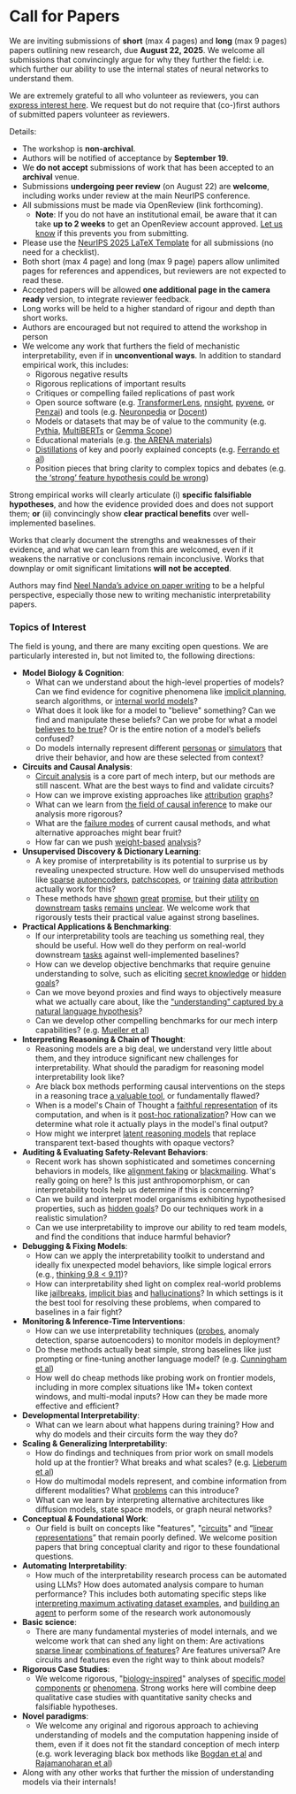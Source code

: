 # Call for Papers
We are inviting submissions of **short** (max 4 pages) and **long** (max 9 pages) papers outlining new research, due **August 22, 2025**. We welcome all submissions that convincingly argue for why they further the field: i.e. which further our ability to use the internal states of neural networks to understand them. 

We are extremely grateful to all who volunteer as reviewers, you can [express interest here](https://www.google.com/url?q=https://docs.google.com/forms/d/e/1FAIpQLSdiw1SJllzoTz_nqzDTzTOGb9DV3W_truQyh-WvYj_QGIi7Mg/viewform?usp%3Ddialog&sa=D&source=editors&ust=1754147215306069&usg=AOvVaw0eKHVDBd7lTS5JKrH66y1-). We request but do not require that (co-)first authors of submitted papers volunteer as reviewers. 

Details: 
* The workshop is **non-archival**.
* Authors will be notified of acceptance by **September 19**.
* We **do not accept** submissions of work that has been accepted to an **archival** venue.
* Submissions **undergoing peer review** (on August 22) are **welcome**, including works under review at the main NeurIPS conference.
* All submissions must be made via OpenReview (link forthcoming).
  * **Note**: If you do not have an institutional email, be aware that it can take **up to 2 weeks** to get an OpenReview account approved. [Let us know](mailto:neurips2025@mechinterpworkshop.com) if this prevents you from submitting.
* Please use the [NeurIPS 2025 LaTeX Template](https://www.google.com/url?q=https://media.neurips.cc/Conferences/NeurIPS2025/Styles.zip&sa=D&source=editors&ust=1754147215309753&usg=AOvVaw1KYRYBkqo4sLQYsZsYSDb3) for all submissions (no need for a checklist).
* Both short (max 4 page) and long (max 9 page) papers allow unlimited pages for references and appendices, but reviewers are not expected to read these.
* Accepted papers will be allowed **one additional page in the camera ready** version, to integrate reviewer feedback.
* Long works will be held to a higher standard of rigour and depth than short works.
* Authors are encouraged but not required to attend the workshop in person
* We welcome any work that furthers the field of mechanistic interpretability, even if in **unconventional ways**. In addition to standard empirical work, this includes:
  * Rigorous negative results
  * Rigorous replications of important results
  * Critiques or compelling failed replications of past work
  * Open source software (e.g. [TransformerLens](https://www.google.com/url?q=https://github.com/neelnanda-io/TransformerLens&sa=D&source=editors&ust=1754147215312517&usg=AOvVaw0_loFYzqP12b1Vt0FVsMv-), [nnsight](https://www.google.com/url?q=https://github.com/ndif-team/nnsight&sa=D&source=editors&ust=1754147215312767&usg=AOvVaw3VDLVtt-NlvxRC2894kWMp), [pyvene](https://www.google.com/url?q=https://github.com/stanfordnlp/pyvene/tree/main/pyvene/models/mlp&sa=D&source=editors&ust=1754147215312968&usg=AOvVaw1oyppwzSuok0TBNlsA8_ac), or [Penzai](https://www.google.com/url?q=https://github.com/google-deepmind/penzai&sa=D&source=editors&ust=1754147215313171&usg=AOvVaw1p03ubXNYk0n30z7ONwiwf)) and tools (e.g. [Neuronpedia](https://www.google.com/url?q=http://neuronpedia.org&sa=D&source=editors&ust=1754147215313391&usg=AOvVaw2k6tdjWG9W4g4zxCUYmd0q) or [Docent](https://www.google.com/url?q=https://transluce.org/introducing-docent&sa=D&source=editors&ust=1754147215313615&usg=AOvVaw1ARUym8VvL8jADgooXUE23))
  * Models or datasets that may be of value to the community (e.g. [Pythia](https://www.google.com/url?q=https://arxiv.org/abs/2304.01373&sa=D&source=editors&ust=1754147215313995&usg=AOvVaw0L81HDy-9nqz3YQDWoahR1), [MultiBERTs](https://www.google.com/url?q=https://arxiv.org/abs/2106.16163&sa=D&source=editors&ust=1754147215314157&usg=AOvVaw2In8wCM9kaCkbEhhUVxPJY) or [Gemma Scope](https://www.google.com/url?q=https://arxiv.org/abs/2408.05147&sa=D&source=editors&ust=1754147215314279&usg=AOvVaw0JiMM4klwL0WJ1-2E_LJqs))
  * Educational materials (e.g. [the ARENA materials](https://www.google.com/url?q=https://arena3-chapter1-transformer-interp.streamlit.app/&sa=D&source=editors&ust=1754147215314607&usg=AOvVaw27Og1uvqgGWtmORvc2ZRaS))
  * [Distillations](https://www.google.com/url?q=https://distill.pub/2017/research-debt/&sa=D&source=editors&ust=1754147215314839&usg=AOvVaw2GJtgNmMZetyPQyntBsgYw) of key and poorly explained concepts (e.g. [Ferrando et al](https://www.google.com/url?q=https://arxiv.org/abs/2405.00208&sa=D&source=editors&ust=1754147215315094&usg=AOvVaw3YX-r-dRHXL4A0fvV2NR61))
  * Position pieces that bring clarity to complex topics and debates (e.g. [the ‘strong’ feature hypothesis could be wrong](https://www.google.com/url?q=https://www.alignmentforum.org/posts/tojtPCCRpKLSHBdpn/the-strong-feature-hypothesis-could-be-wrong&sa=D&source=editors&ust=1754147215315545&usg=AOvVaw1hb791S1OpLOa-Zv8H_SS2))

Strong empirical works will clearly articulate (i) **specific falsifiable hypotheses**, and how the evidence provided does and does not support them; **or** (ii) convincingly show **clear practical benefits** over well-implemented baselines. 

Works that clearly document the strengths and weaknesses of their evidence, and what we can learn from this are welcomed, even if it weakens the narrative or conclusions remain inconclusive. Works that downplay or omit significant limitations **will not be accepted**. 

Authors may find [Neel Nanda’s advice on paper writing](https://www.google.com/url?q=https://www.alignmentforum.org/posts/eJGptPbbFPZGLpjsp/highly-opinionated-advice-on-how-to-write-ml-papers&sa=D&source=editors&ust=1754147215317557&usg=AOvVaw2Y9Fy2aj7hwF4lak3vEUDf) to be a helpful perspective, especially those new to writing mechanistic interpretability papers. 
### Topics of Interest
The field is young, and there are many exciting open questions. We are particularly interested in, but not limited to, the following directions: 
* **Model Biology & Cognition**:
  * What can we understand about the high-level properties of models? Can we find evidence for cognitive phenomena like [implicit planning](https://www.google.com/url?q=https://transformer-circuits.pub/2025/attribution-graphs/biology.html%23dives-poems&sa=D&source=editors&ust=1754147215318898&usg=AOvVaw2oHTmB1PZP_SCLuNS_s5tv), search algorithms, or [internal world models](https://www.google.com/url?q=https://arxiv.org/abs/2210.13382&sa=D&source=editors&ust=1754147215319195&usg=AOvVaw2MdffEn_aZJW2GIh-w-P28)?
  * What does it look like for a model to "believe" something? Can we find and manipulate these beliefs? Can we probe for what a model [believes to be true](https://www.google.com/url?q=https://arxiv.org/abs/2310.06824&sa=D&source=editors&ust=1754147215319751&usg=AOvVaw2BjlWTlK95K5_2tP6MSmS6)? Or is the entire notion of a model’s beliefs confused?
  * Do models internally represent different [personas](https://www.google.com/url?q=https://arxiv.org/abs/2406.12094&sa=D&source=editors&ust=1754147215320149&usg=AOvVaw1amb8oeXG39LfUGavHxRaC) or [simulators](https://www.google.com/url?q=https://www.nature.com/articles/s41586-023-06647-8&sa=D&source=editors&ust=1754147215320324&usg=AOvVaw3Y2YfvtTJZxotn9qqHj69o) that drive their behavior, and how are these selected from context?
* **Circuits and Causal Analysis**:
  * [Circuit analysis](https://www.google.com/url?q=https://distill.pub/2020/circuits/zoom-in/&sa=D&source=editors&ust=1754147215320781&usg=AOvVaw2bLcxzdgMJJs8xLbbLetM_) is a core part of mech interp, but our methods are still nascent. What are the best ways to find and validate circuits?
  * How can we improve existing approaches like [attribution](https://www.google.com/url?q=https://arxiv.org/abs/2406.11944&sa=D&source=editors&ust=1754147215321429&usg=AOvVaw2LMF5s3gNgPQJhBuVem-kj) [graphs](https://www.google.com/url?q=https://transformer-circuits.pub/2025/attribution-graphs/methods.html&sa=D&source=editors&ust=1754147215321632&usg=AOvVaw0EE8WNbbmfFpxhvRpuqkNx)?
  * What can we learn from [the field of causal inference](https://www.google.com/url?q=https://arxiv.org/abs/2407.04690&sa=D&source=editors&ust=1754147215321991&usg=AOvVaw0MboVtnWT_VRGDKbj6ulhg) to make our analysis more rigorous?
  * What are the [failure modes](https://www.google.com/url?q=https://arxiv.org/abs/2307.15771&sa=D&source=editors&ust=1754147215322367&usg=AOvVaw2jkI7YSJ2UhCKFKUEJcPXR) of current causal methods, and what alternative approaches might bear fruit?
  * How far can we push [weight-based](https://www.google.com/url?q=https://arxiv.org/abs/2301.05217&sa=D&source=editors&ust=1754147215322869&usg=AOvVaw2t9jj_S57aqRDDJ4ftveIj) [analysis](https://www.google.com/url?q=https://arxiv.org/abs/2410.08417&sa=D&source=editors&ust=1754147215323010&usg=AOvVaw101hRSL1dmXZ7d_UujlxQT)?
* **Unsupervised Discovery & Dictionary Learning**:
  * A key promise of interpretability is its potential to surprise us by revealing unexpected structure. How well do unsupervised methods like [sparse](https://www.google.com/url?q=https://arxiv.org/abs/2103.15949&sa=D&source=editors&ust=1754147215323690&usg=AOvVaw21glIvxAoC_rO4U_143XjR) [autoencoders](https://www.google.com/url?q=https://transformer-circuits.pub/2023/monosemantic-features&sa=D&source=editors&ust=1754147215323877&usg=AOvVaw08YdFgA791zg-85pFdeml5), [patch](https://www.google.com/url?q=https://arxiv.org/abs/2401.06102&sa=D&source=editors&ust=1754147215324036&usg=AOvVaw2RxEie-iYgdDxCSe2Xzt6d)[scopes](https://www.google.com/url?q=https://arxiv.org/abs/2403.10949v2&sa=D&source=editors&ust=1754147215324141&usg=AOvVaw1r-AoEquHiuPGl_QoYl0Nd), or [training](https://www.google.com/url?q=https://proceedings.mlr.press/v70/koh17a?ref%3Dhttps://githubhelp.com&sa=D&source=editors&ust=1754147215324318&usg=AOvVaw1GULvR4iXH6btVUfkCtaQj) [data](https://www.google.com/url?q=https://arxiv.org/abs/2308.03296&sa=D&source=editors&ust=1754147215324432&usg=AOvVaw3BndfSVsFZdGp4imrLHo65) [attribution](https://www.google.com/url?q=https://arxiv.org/abs/2205.11482&sa=D&source=editors&ust=1754147215324543&usg=AOvVaw00BJz_KXbo5wS6SHCvOii3) actually work for this?
  * These methods have [shown](https://www.google.com/url?q=https://transformer-circuits.pub/2024/scaling-monosemanticity/index.html&sa=D&source=editors&ust=1754147215324835&usg=AOvVaw1QQlpNHSY_mgmuIOfu5HsT) [great](https://www.google.com/url?q=https://transformer-circuits.pub/2025/attribution-graphs/biology.html&sa=D&source=editors&ust=1754147215324984&usg=AOvVaw0qk77tG3W00gWjE64KMsjP) [promise](https://www.google.com/url?q=https://arxiv.org/abs/2503.10965&sa=D&source=editors&ust=1754147215325112&usg=AOvVaw20GdsWQAuCH1BJJP3p5XK1), but their [utility](https://www.google.com/url?q=https://arxiv.org/abs/2502.16681&sa=D&source=editors&ust=1754147215325235&usg=AOvVaw2QPqPm7OFS-S65hEbdWcU1) [on](https://www.google.com/url?q=https://www.tilderesearch.com/blog/sieve&sa=D&source=editors&ust=1754147215325337&usg=AOvVaw3Le8AES4gpEn2C3VEeFuRZ) [downstream](https://www.google.com/url?q=https://arxiv.org/abs/2501.17148&sa=D&source=editors&ust=1754147215325454&usg=AOvVaw2QbsoY8hP1PkRIJ3_-Glkk) [tasks](https://www.google.com/url?q=https://transformer-circuits.pub/2024/features-as-classifiers/index.html&sa=D&source=editors&ust=1754147215325597&usg=AOvVaw2unQodGvzNmjHlaZ1bZJXB) [remains](https://www.google.com/url?q=https://arxiv.org/abs/2502.04382&sa=D&source=editors&ust=1754147215325724&usg=AOvVaw1nmrwfcB0FWlEcv3UxIKVv) [unclear](https://www.google.com/url?q=https://www.alignmentforum.org/posts/4uXCAJNuPKtKBsi28/negative-results-for-saes-on-downstream-tasks&sa=D&source=editors&ust=1754147215325887&usg=AOvVaw312CD3tE3BcJmralskT8fV). We welcome work that rigorously tests their practical value against strong baselines.
* **Practical Applications & Benchmarking**:
  * If our interpretability tools are teaching us something real, they should be useful. How well do they perform on real-world downstream [tasks](https://www.google.com/url?q=https://www.lesswrong.com/posts/wGRnzCFcowRCrpX4Y/downstream-applications-as-validation-of-interpretability&sa=D&source=editors&ust=1754147215327086&usg=AOvVaw0NNv8Rfiyyxe3CvWCmPvX4) against well-implemented baselines?
  * How can we develop objective benchmarks that require genuine understanding to solve, such as eliciting [secret knowledge](https://www.google.com/url?q=https://arxiv.org/abs/2505.14352&sa=D&source=editors&ust=1754147215327610&usg=AOvVaw2MfIlRt2fNudthDKZNZL5q) or [hidden goals](https://www.google.com/url?q=https://arxiv.org/abs/2503.10965&sa=D&source=editors&ust=1754147215327791&usg=AOvVaw3vMQlE_tcHtF1tdIdsU--N)?
  * Can we move beyond proxies and find ways to objectively measure what we actually care about, like the ["understanding" captured by a natural language hypothesis](https://www.google.com/url?q=https://arxiv.org/abs/2502.04382&sa=D&source=editors&ust=1754147215328387&usg=AOvVaw1OOW6T6-Wq_ChUd5rwTdMQ)?
  * Can we develop other compelling benchmarks for our mech interp capabilities? (e.g. [Mueller et al](https://www.google.com/url?q=https://arxiv.org/abs/2504.13151&sa=D&source=editors&ust=1754147215328874&usg=AOvVaw3UK-hMvgZ_nd5Qf6Pdl_H4))
* **Interpreting Reasoning & Chain of Thought**:
  * Reasoning models are a big deal, we understand very little about them, and they introduce significant new challenges for interpretability. What should the paradigm for reasoning model interpretability look like?
  * Are black box methods performing causal interventions on the steps in a reasoning trace [a valuable tool](https://www.google.com/url?q=https://arxiv.org/abs/2506.19143&sa=D&source=editors&ust=1754147215329983&usg=AOvVaw2hyJnZcm394KxaZth_agTf), or fundamentally flawed?
  * When is a model's Chain of Thought a [faithful representation](https://www.google.com/url?q=https://arxiv.org/abs/2305.04388&sa=D&source=editors&ust=1754147215330557&usg=AOvVaw3SDxwh0Vx7zDbIZi-bkwQ_) of its computation, and when is it [post-hoc rationalization](https://www.google.com/url?q=https://arxiv.org/abs/2503.08679&sa=D&source=editors&ust=1754147215330843&usg=AOvVaw3jdwzZZ9x8CjEgGknPnP-S)? How can we determine what role it actually plays in the model's final output?
  * How might we interpret [latent reasoning models](https://www.google.com/url?q=https://arxiv.org/abs/2412.06769&sa=D&source=editors&ust=1754147215331610&usg=AOvVaw0nyr2w6t8U1WdHvIgRN8ov) that replace transparent text-based thoughts with opaque vectors?
* **Auditing & Evaluating Safety-Relevant Behaviors**:
  * Recent work has shown sophisticated and sometimes concerning behaviors in models, like [alignment faking](https://www.google.com/url?q=https://arxiv.org/abs/2412.14093&sa=D&source=editors&ust=1754147215332731&usg=AOvVaw3GOm6Fd9jycLum6VE-9xN2) or [blackmailing](https://www.google.com/url?q=https://www.anthropic.com/research/agentic-misalignment&sa=D&source=editors&ust=1754147215333066&usg=AOvVaw29BNR0bEFDjWphrOuGYls5). What's really going on here? Is this just anthropomorphism, or can interpretability tools help us determine if this is concerning?
  * Can we build and interpret model organisms exhibiting hypothesised properties, such as [hidden goals](https://www.google.com/url?q=https://arxiv.org/abs/2503.10965&sa=D&source=editors&ust=1754147215333742&usg=AOvVaw3l-vllJm3GNLl4_Toh427Q)? Do our techniques work in a realistic simulation?
  * Can we use interpretability to improve our ability to red team models, and find the conditions that induce harmful behavior?
* **Debugging & Fixing Models**:
  * How can we apply the interpretability toolkit to understand and ideally fix unexpected model behaviors, like simple logical errors (e.g., [thinking 9.8 < 9.11](https://www.google.com/url?q=https://transluce.org/observability-interface&sa=D&source=editors&ust=1754147215335431&usg=AOvVaw1V3ikTrjpAit3xaoKDUhLk))?
  * How can interpretability shed light on complex real-world problems like [jailbreaks](https://www.google.com/url?q=https://transformer-circuits.pub/2025/attribution-graphs/biology.html%23dives-jailbreak&sa=D&source=editors&ust=1754147215335941&usg=AOvVaw0qBBHZChFf15UaUpuYQdxl), [implicit bias](https://www.google.com/url?q=https://arxiv.org/abs/2506.10922&sa=D&source=editors&ust=1754147215336199&usg=AOvVaw0GfiZjJemx4lCl3zLQNVUz) and [hallucinations](https://www.google.com/url?q=https://arxiv.org/abs/2411.14257&sa=D&source=editors&ust=1754147215336454&usg=AOvVaw2T0Gh9SFKD9etL82dkmxd1)? In which settings is it the best tool for resolving these problems, when compared to baselines in a fair fight?
* **Monitoring & Inference-Time Interventions**:
  * How can we use interpretability techniques ([probes](https://www.google.com/url?q=https://arxiv.org/abs/2102.12452&sa=D&source=editors&ust=1754147215337439&usg=AOvVaw0kM-qxQ_Uewmdl5HU_BR2d), anomaly detection, sparse autoencoders) to monitor models in deployment?
  * Do these methods actually beat simple, strong baselines like just prompting or fine-tuning another language model? (e.g. [Cunningham et al](https://www.google.com/url?q=https://alignment.anthropic.com/2025/cheap-monitors/&sa=D&source=editors&ust=1754147215338383&usg=AOvVaw1zvfXZRUclxP6dzW3JMtFW))
  * How well do cheap methods like probing work on frontier models, including in more complex situations like 1M+ token context windows, and multi-modal inputs? How can they be made more effective and efficient?
* **Developmental Interpretability**:
  * What can we learn about what happens during training? How and why do models and their circuits form the way they do?
* **Scaling & Generalizing Interpretability**:
  * How do findings and techniques from prior work on small models hold up at the frontier? What breaks and what scales? (e.g. [Lieberum et al](https://www.google.com/url?q=https://arxiv.org/abs/2307.09458&sa=D&source=editors&ust=1754147215340717&usg=AOvVaw2A_VYNbYT9b4lVRzAhMVmT))
  * How do multimodal models represent, and combine information from different modalities? What [problems](https://www.google.com/url?q=https://openreview.net/pdf?id%3DVUhRdZp8ke&sa=D&source=editors&ust=1754147215341418&usg=AOvVaw10GrIfkHD5NF_PigxlzRAa) can this introduce?
  * What can we learn by interpreting alternative architectures like diffusion models, state space models, or graph neural networks?
* **Conceptual & Foundational Work**:
  * Our field is built on concepts like "features", "[circuits](https://www.google.com/url?q=https://distill.pub/2020/circuits/zoom-in/&sa=D&source=editors&ust=1754147215342651&usg=AOvVaw3_N_hQdV3y8VaCKXXOar1F)" and “[linear representations](https://www.google.com/url?q=https://transformer-circuits.pub/2024/july-update/index.html%23linear-representations&sa=D&source=editors&ust=1754147215342891&usg=AOvVaw0x_zcWOTxzoYSpt3hFa2BL)” that remain poorly defined. We welcome position papers that bring conceptual clarity and rigor to these foundational questions.
* **Automating Interpretability**:
  * How much of the interpretability research process can be automated using LLMs? How does automated analysis compare to human performance? This includes both automating specific steps like [interpreting maximum activating dataset examples](https://www.google.com/url?q=https://openaipublic.blob.core.windows.net/neuron-explainer/paper/index.html&sa=D&source=editors&ust=1754147215344324&usg=AOvVaw0R_3TDe3ppe9HZrS59-dn9), and [building an agent](https://www.google.com/url?q=https://arxiv.org/abs/2404.14394&sa=D&source=editors&ust=1754147215344659&usg=AOvVaw376JBTjdAjx6cL5GcmJGeh) to perform some of the research work autonomously
* **Basic science**:
  * There are many fundamental mysteries of model internals, and we welcome work that can shed any light on them: Are activations [sparse linear](https://www.google.com/url?q=https://arxiv.org/abs/1601.03764&sa=D&source=editors&ust=1754147215345476&usg=AOvVaw2vEsTf0BSC5w5tKOUyWi_o) [combinations of features](https://www.google.com/url?q=https://transformer-circuits.pub/2022/toy_model/index.html&sa=D&source=editors&ust=1754147215345711&usg=AOvVaw1dobpArLqc6Pgdu6zwAt4V)? Are features universal? Are circuits and features even the right way to think about models?
* **Rigorous Case Studies**:
  * We welcome rigorous, "[biology-inspired](https://www.google.com/url?q=https://distill.pub/2020/circuits/curve-circuits/&sa=D&source=editors&ust=1754147215346618&usg=AOvVaw0M2IkizIPhbaEVNs9rSESC)" analyses of [specific model](https://www.google.com/url?q=https://arxiv.org/abs/2310.04625&sa=D&source=editors&ust=1754147215346812&usg=AOvVaw0g0cWvkYUw1ctXWxUogTnZ) [components](https://www.google.com/url?q=https://transformer-circuits.pub/2024/scaling-monosemanticity/index.html&sa=D&source=editors&ust=1754147215347027&usg=AOvVaw1_PCMifSl7kVVPKrf_IOdO) [or](https://www.google.com/url?q=https://arxiv.org/abs/2305.01610&sa=D&source=editors&ust=1754147215347195&usg=AOvVaw3L01nFIH77amiQBN6k3UT8) [phenomena](https://www.google.com/url?q=https://arxiv.org/abs/2306.09346&sa=D&source=editors&ust=1754147215347373&usg=AOvVaw1xc7s8q6x5jDOTriRHJFVP). Strong works here will combine deep qualitative case studies with quantitative sanity checks and falsifiable hypotheses.
* **Novel paradigms**:
  * We welcome any original and rigorous approach to achieving understanding of models and the computation happening inside of them, even if it does not fit the standard conception of mech interp (e.g. work leveraging black box methods like [Bogdan et al](https://www.google.com/url?q=https://arxiv.org/abs/2506.19143&sa=D&source=editors&ust=1754147215348438&usg=AOvVaw0wG1we4XlZ-TPOlt5jimhw) and [Rajamanoharan et al](https://www.google.com/url?q=https://www.alignmentforum.org/posts/wnzkjSmrgWZaBa2aC/self-preservation-or-instruction-ambiguity-examining-the&sa=D&source=editors&ust=1754147215348710&usg=AOvVaw0CdTDMWzxob1t8tB2JKf0F))
* Along with any other works that further the mission of understanding models via their internals!